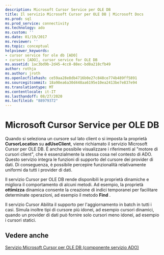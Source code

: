 ```yaml
---
description: Microsoft Cursor Service per OLE DB
title: Il servizio Microsoft Cursor per OLE DB | Microsoft Docs
ms.prod: sql
ms.prod_service: connectivity
ms.technology: ado
ms.custom: ''
ms.date: 01/19/2017
ms.reviewer: ''
ms.topic: conceptual
helpviewer_keywords:
- cursor service for ole db [ADO]
- cursors [ADO], cursor service for OLE DB
ms.assetid: 1ac3bd9b-2d45-4cc8-88ec-bd8a218cfb49
author: rothja
ms.author: jroth
ms.openlocfilehash: ce59aa28e8db4716b0e27c848ce774b489ff5891
ms.sourcegitcommit: 18a98ea6a30d448aa6195e10ea2413be7e837e94
ms.translationtype: MT
ms.contentlocale: it-IT
ms.lasthandoff: 08/27/2020
ms.locfileid: "88979372"
---
```

# <a name="the-microsoft-cursor-service-for-ole-db"></a>Microsoft Cursor Service per OLE DB
Quando si seleziona un cursore sul lato client o si imposta la proprietà **CursorLocation** su **adUseClient**, viene richiamato il servizio Microsoft Cursor per OLE DB. È anche possibile visualizzare i riferimenti al "motore di cursori client", che è essenzialmente la stessa cosa nel contesto di ADO. Questo servizio integra le funzioni di supporto del cursore dei provider di dati. Di conseguenza, è possibile percepire funzionalità relativamente uniformi da tutti i provider di dati.  
  
 Il servizio Cursor per OLE DB rende disponibili le proprietà dinamiche e migliora il comportamento di alcuni metodi. Ad esempio, la proprietà **ottimizza** dinamica consente la creazione di indici temporanei per facilitare determinate operazioni, ad esempio il metodo **Find** .  
  
 Il servizio Cursor Abilita il supporto per l'aggiornamento in batch in tutti i casi. Simula inoltre tipi di cursore più idonei, ad esempio cursori dinamici, quando un provider di dati può fornire solo cursori meno idonei, ad esempio i cursori statici.  
  
## <a name="see-also"></a>Vedere anche  
 [Servizio Microsoft Cursor per OLE DB (componente servizio ADO)](../../../ado/guide/appendixes/microsoft-cursor-service-for-ole-db-ado-service-component.md)
